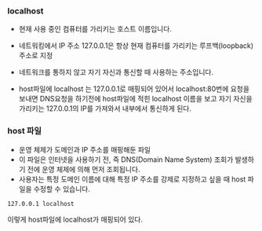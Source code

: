  

### localhost

- 현재 사용 중인 컴퓨터를 가리키는 호스트 이름입니다. 
- 네트워킹에서 IP 주소 127.0.0.1은 항상 현재 컴퓨터를 가리키는 루프백(loopback) 주소로 지정
- 네트워크를 통하지 않고 자기 자신과 통신할 때 사용하는 주소입니다.

- host파일에 localhost 는 127.0.0.1로 매핑되어 있어서 
  localhost:80번에 요청을 보내면 DNS요청을 하기전에 host파일에 적힌 localhost 이름을 보고 
  자기 자신을 가리키는 127.0.0.1의 IP를 가져와서 내부에서 통신하게 된다.


### host 파일

- 운영 체제가 도메인과 IP 주소를 매핑해둔 파일 
- 이 파일은 인터넷을 사용하기 전, 즉 DNS(Domain Name System) 조회가 발생하기 전에 
  운영 체제에 의해 먼저 조회됩니다. 
- 사용자는 특정 도메인 이름에 대해 특정 IP 주소를 강제로 지정하고 싶을 때 host 파일을 수정할 수 있습니다.

```
127.0.0.1 localhost 
```
이렇게 host파일에 localhost가 매핑되어 있다.
